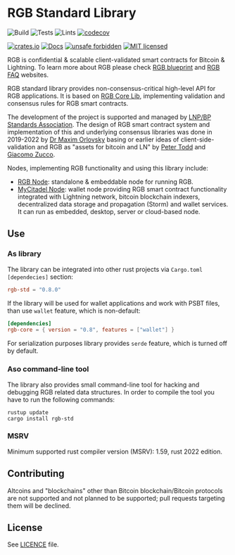 # RGB Standard Library

![Build](https://github.com/RGB-WG/rgb-std/workflows/Build/badge.svg)
![Tests](https://github.com/RGB-WG/rgb-std/workflows/Tests/badge.svg)
![Lints](https://github.com/RGB-WG/rgb-std/workflows/Lints/badge.svg)
[![codecov](https://codecov.io/gh/RGB-WG/rgb-std/branch/master/graph/badge.svg)](https://codecov.io/gh/RGB-WG/rgb-std)

[![crates.io](https://img.shields.io/crates/v/rgb-std)](https://crates.io/crates/rgb-std)
[![Docs](https://docs.rs/rgb-std/badge.svg)](https://docs.rs/rgb-std)
[![unsafe forbidden](https://img.shields.io/badge/unsafe-forbidden-success.svg)](https://github.com/rust-secure-code/safety-dance/)
[![MIT licensed](https://img.shields.io/badge/license-MIT-blue.svg)](./LICENSE)

RGB is confidential & scalable client-validated smart contracts for Bitcoin &
Lightning. To learn more about RGB please check [RGB blueprint][Blueprint] and
[RGB FAQ][FAQ] websites.

RGB standard library provides non-consensus-critical high-level API for RGB
applications. It is based on [RGB Core Lib][Core], implementing validation and
consensus rules for RGB smart contracts.

The development of the project is supported and managed by [LNP/BP Standards
Association][Association]. The design of RGB smart contract system and
implementation of this and underlying consensus libraries was done in 2019-2022
by [Dr Maxim Orlovsky][Max] basing or earlier ideas of client-side-validation
and RGB as "assets for bitcoin and LN" by [Peter Todd][Todd] and
[Giacomo Zucco][Zucco].

Nodes, implementing RGB functionality and using this library include:
* [RGB Node][RGB Node]: standalone & embeddable node for running RGB.
* [MyCitadel Node][MyCitadel Node]: wallet node providing RGB smart contract
  functionality integrated with Lightning network, bitcoin blockchain indexers,
  decentralized data storage and propagation (Storm) and wallet services. It can
  run as embedded, desktop, server or cloud-based node.

## Use

### As library

The library can be integrated into other rust projects via `Cargo.toml`
`[dependecies]` section:

```toml
rgb-std = "0.8.0"
```

If the library will be used for wallet applications and work with PSBT files,
than use `wallet` feature, which is non-default:

```toml
[dependencies]
rgb-core = { version = "0.8", features = ["wallet"] }
```

For serialization purposes library provides `serde` feature, which is turned off
by default.

### Aso command-line tool

The library also provides small command-line tool for hacking and debugging RGB
related data structures. In order to compile the tool you have to run the
following commands:

```console
rustup update
cargo install rgb-std
```

### MSRV

Minimum supported rust compiler version (MSRV): 1.59, rust 2022 edition.


## Contributing

Altcoins and "blockchains" other than Bitcoin blockchain/Bitcoin protocols are
not supported and not planned to be supported; pull requests targeting them will
be declined.

## License

See [LICENCE](LICENSE) file.


[LNPBPs]: https://github.com/LNP-BP/LNPBPs
[Association]: https://lnp-bp.org
[Blueprint]: https://rgb.network
[FAQ]: https://rgbfaq.com
[Foundation]: https://github.com/LNP-BP/client_side_validation
[Core]: https://github.com/RGB-WG/rgb-core
[RGB Node]: https://github.com/RGB-WG/rgb-node
[MyCitadel Node]: https://github.com/MyCitadel/mycitadel-node
[Max]: https://github.com/dr-orlovsky
[Todd]: https://petertodd.org/
[Zucco]: https://giacomozucco.com/
